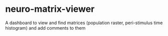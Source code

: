 # neuro-matrix-viewer
A dashboard to view and find matrices (population raster, peri-stimulus time histogram) and add comments to them
